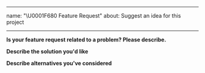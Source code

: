 <!--- This is for filing enhancements or features. If you have a general -->
<!--- question, please visit https://github.com/nasa/openmct/discussions -->

---
name: "\U0001F680 Feature Request"
about: Suggest an idea for this project

---

<!--
Thank you for suggesting an idea to make Open MCT better.

Please fill in as much of the template below as you're able.
-->

**Is your feature request related to a problem? Please describe.**
<!-- Please describe the problem you are trying to solve. -->

**Describe the solution you'd like**
<!--- Please describe the desired behavior. -->

**Describe alternatives you've considered**
<!--- Please describe alternative solutions or features you have considered. -->